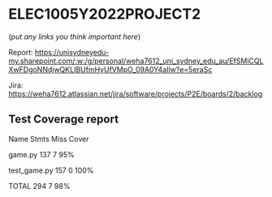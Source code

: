 # ELEC1005Y2022PROJECT2

(*put any links you think important here*)

Report: https://unisydneyedu-my.sharepoint.com/:w:/g/personal/weha7612_uni_sydney_edu_au/EfSMiCQLXwFDgoNNdjwQKLIBUfmHyUfVMpO_09A0Y4aIlw?e=5eraSc

Jira: https://weha7612.atlassian.net/jira/software/projects/P2E/boards/2/backlog

## Test Coverage report
Name           Stmts   Miss  Cover

game.py          137      7    95%

test_game.py     157      0   100%

TOTAL            294      7    98%

